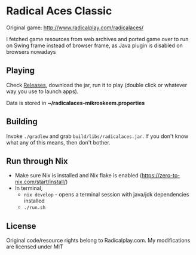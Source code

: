 # Radical Aces Classic

Original game: http://www.radicalplay.com/radicalaces/

I fetched game resources from web archives and ported game over to run on Swing frame instead of browser frame, as Java plugin is disabled on browsers nowadays

## Playing

Check [Releases](https://github.com/mikroskeem/radicalaces/releases), download the jar, run it to play (double click or whatever way
you use to launch apps).

Data is stored in **\~/radicalaces-mikroskeem.properties**

## Building
Invoke `./gradlew` and grab `build/libs/radicalaces.jar`. If you don't know what any of this means, then don't bother.

## Run through Nix

- Make sure Nix is installed and Nix flake is enabled (https://zero-to-nix.com/start/install/)
- In terminal,
  - `nix develop` - opens a terminal session with java/jdk dependencies installed
  - `./run.sh`

## License
Original code/resource rights belong to Radicalplay.com. My modifications are licensed under MIT

